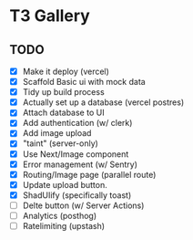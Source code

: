 # T3 Gallery

## TODO

- [x] Make it deploy (vercel)
- [x] Scaffold Basic ui with mock data
- [x] Tidy up build process
- [x] Actually set up a database (vercel postres)
- [x] Attach database to UI
- [x] Add authentication (w/ clerk)
- [x] Add image upload
- [x] "taint" (server-only)
- [x] Use Next/Image component
- [x] Error management (w/ Sentry)
- [x] Routing/Image page (parallel route)
- [x] Update upload button.
- [x] ShadUIify (specifically toast)
- [ ] Delte button (w/ Server Actions)
- [ ] Analytics (posthog)
- [ ] Ratelimiting (upstash)
